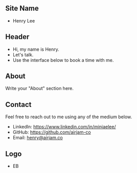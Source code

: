## Site Name
- Henry Lee

## Header
- Hi, my name is Henry. 
- Let's talk.
- Use the interface below to book a time with me.

## About
Write your "About" section here.

## Contact
Feel free to reach out to me using any of the medium below.
- LinkedIn: https://www.linkedin.com/in/minjaelee/
- GitHub: https://github.com/airjam-co
- Email: henry@airjam.co

## Logo
- EB
